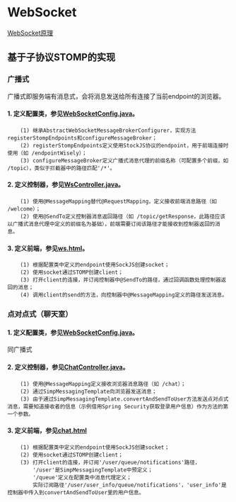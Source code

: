# WebSocket
[WebSocket原理](https://www.zhihu.com/question/20215561)
## 基于子协议STOMP的实现
### 广播式
广播式即服务端有消息式，会将消息发送给所有连接了当前endpoint的浏览器。
#### 1. 定义配置类，参见[WebSocketConfig.java](https://github.com/zhuzilou/spring-learn/blob/master/ch7_6/src/main/java/cc/lostyouth/spring/ch7_6/WebSocketConfig.java)。
        (1) 继承AbstractWebSocketMessageBrokerConfigurer，实现方法registerStompEndpoints和configureMessageBroker；
        (2) registerStompEndpoints定义使用StockJS协议的endpoint，用于前端连接时使用（如 /endpointWisely）；
        (3) configureMessageBroker定义广播式消息代理的前缀名称（可配置多个前缀，如 /topic），类似于拦截器中的路径匹配'/*'。
#### 2. 定义控制器，参见[WsController.java](https://github.com/zhuzilou/spring-learn/blob/master/ch7_6/src/main/java/cc/lostyouth/spring/ch7_6/web/WsController.java)。
        (1) 使用@MessageMapping替代@RequestMapping，定义接收前端消息路径（如 /welcome）；
        (2) 使用@SendTo定义控制器消息返回路径（如 /topic/getResponse，此路径应该以广播式消息代理中定义的前缀名为基础），前端需要订阅该路径才能接收到控制器返回的消息。
#### 3. 定义前端，参见[ws.html](https://github.com/zhuzilou/spring-learn/blob/master/ch7_6/src/main/resources/templates/ws.html)。
        (1) 根据配置类中定义的endpoint使用SockJS创建socket；
        (2) 使用socket通过STOMP创建client；
        (3) 打开client的连接，并订阅控制器中@SendTo的路径，通过回调函数处理控制器返回的消息；
        (4) 调用client的send的方法，向控制器中@MessageMapping定义的路径发送消息。

### 点对点式（聊天室）
#### 1. 定义配置类，参见[WebSocketConfig.java](https://github.com/zhuzilou/spring-learn/blob/master/ch7_6/src/main/java/cc/lostyouth/spring/ch7_6/WebSocketConfig.java)。
同广播式
#### 2. 定义控制器，参见[ChatController.java](https://github.com/zhuzilou/spring-learn/blob/master/ch7_6/src/main/java/cc/lostyouth/spring/ch7_6/web/ChatController.java)。
        (1) 使用@MessageMapping定义接收浏览器消息路径（如 /chat）；
        (2) 通过SimpMessagingTemplate向浏览器发送消息；
        (3) 由于通过SimpMessagingTemplate.convertAndSendToUser方法发送点对点式消息，需要知道接收者的信息（示例借用Spring Security获取登录用户信息）作为方法的第一个参数。
#### 3. 定义前端，参见[chat.html](https://github.com/zhuzilou/spring-learn/blob/master/ch7_6/src/main/resources/templates/chat.html)
        (1) 根据配置类中定义的endpoint使用SockJS创建socket；
        (2) 使用socket通过STOMP创建client；
        (3) 打开client的连接，并订阅'/user/queue/notifications'路径，
            '/user'是SimpMessagingTemplate中预定义；
            '/queue'定义在配置类中消息代理定义；
            实际订阅路径'/user/user_info/queue/notifications'，'user_info'是控制器中传入到convertAndSendToUser里的用户信息。